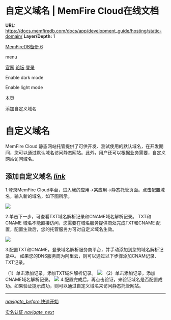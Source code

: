 # 自定义域名 | MemFire Cloud在线文档

**URL:** https://docs.memfiredb.com/docs/app/development_guide/hosting/static-domain/
**Layer/Depth:** 1

[MemFireDB备份 6](/)

menu

[官网](https://memfiredb.com/)
[论坛](https://community.memfiredb.com/)
[登录](https://cloud.memfiredb.com/auth/login)

Enable dark mode

Enable light mode

本页

添加自定义域名

# 自定义域名

MemFire Cloud 静态网站托管提供了可供开发、测试使用的默认域名，在开发期间，您可以通过默认域名访问静态网站。此外，用户还可以根据业务需要，自定义网站访问域名。

## 添加自定义域名 [*link*](#%e6%b7%bb%e5%8a%a0%e8%87%aa%e5%ae%9a%e4%b9%89%e5%9f%9f%e5%90%8d)

1.登录MemFire Cloud平台，进入我的应用->某应用->静态托管页面。点击配置域名，输入新的域名，如下图所示。

![](../../../img/domin1.png)

2.单击下一步，可查看TXT域名解析记录和CNAME域名解析记录。
TXT和CNAME 域名不能直接访问，您需要在域名服务提供商处完成TXT和CNAME 配置，配置生效后，您的托管服务方可对自定义域名生效。

![](../../../img/domin2.png)

3.配置TXT和CNAME。登录域名解析服务商平台，并手动添加到您的域名解析记录中。
如果您的DNS服务商为阿里云，则可以通过以下步骤添加CNAM记录、TXT记录。

（1）单击添加记录，添加TXT域名解析记录。
![](../../../img/domin3.jpg)
（2）单击添加记录，添加CNAME域名解析记录。
![](../../../img/domin4.jpg)
4.配置完成后，再点击验证，来验证域名是否配置成功。如果验证提示成功，则可以通过自定义域名来访问静态托管网站。

---

[*navigate\_before* 快速开始](/docs/app/development_guide/hosting/static-start/)

[实名认证 *navigate\_next*](/docs/app/development_guide/hosting/real-name-authentication/)